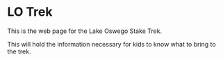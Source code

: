# LO Trek

This is the web page for the Lake Oswego Stake Trek. 

This will hold the information necessary for kids to know what to bring
to the trek. 
